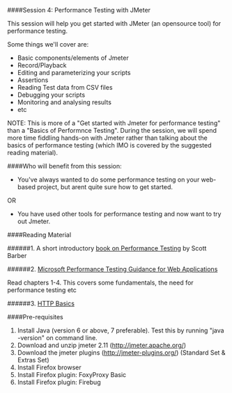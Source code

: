 ####Session 4: Performance Testing with JMeter

This session will help you get started with JMeter (an opensource tool) for performance testing.

Some things we'll cover are:
- Basic components/elements of Jmeter
- Record/Playback
- Editing and parameterizing your scripts
- Assertions
- Reading Test data from CSV files 
- Debugging your scripts
- Monitoring and analysing results
- etc

NOTE: This is more of a "Get started with Jmeter for performance testing" than a "Basics of Performnce Testing". During the session, we will spend more time fiddling hands-on with Jmeter rather than talking about the basics of performance testing (which IMO is covered by the suggested reading material).

####Who will benefit from this session:

- You've always wanted to do some performance testing on your web-based project, but arent quite sure how to get started.

OR

- You have used other tools for performance testing and now want to try out Jmeter.


####Reading Material

######1. A short introductory <a href="http://www.myndit.com.au/documents/336Testing4Dummies.pdf" target="_blank">book on Performance Testing</a> by Scott Barber

######2. <a href="http://msdn.microsoft.com/en-us/library/bb924375.aspx" target="_blank">Microsoft Performance Testing Guidance for Web Applications</a>

Read chapters 1-4. This covers some fundamentals, the need for performance testing etc 

######3. <a href="http://code.tutsplus.com/tutorials/http-the-protocol-every-web-developer-must-know-part-1--net-31177" target="_blank">HTTP Basics</a>


####Pre-requisites

1. Install Java (version 6 or above, 7 preferable). Test this by running "java -version" on command line.
2. Download and unzip jmeter 2.11 (http://jmeter.apache.org/)
3. Download the jmeter plugins (http://jmeter-plugins.org/) (Standard Set & Extras Set)
4. Install Firefox browser
5. Install Firefox plugin: FoxyProxy Basic
6. Install Firefox plugin: Firebug